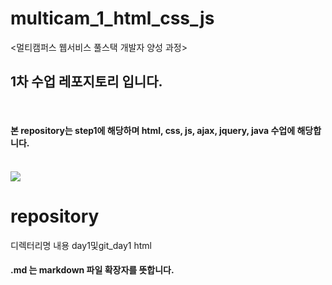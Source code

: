 # multicam_1_html_css_js
&lt;멀티캠퍼스 웹서비스 풀스택 개발자 양성 과정>
<br>
## 1차 수업 레포지토리 입니다.
<br>

#### 본 repository는 step1에 해당하며 html, css, js, ajax, jquery, java 수업에 해당합니다.

<br>
<img src="https://event.multicampus.com/backend/images/promotion/PR010149/pc/visual-06.png">

<br>
<h1>repository</h1>
<tabel>
  <tr>
    <th>디렉터리명</th>
    <th>내용</th>
   </tr>
   <tr>
    <td>day1및git_day1</td>
    <td>html</td>
    </tr>
  </table>

#### .md 는 markdown 파일 확장자를 뜻합니다. 
